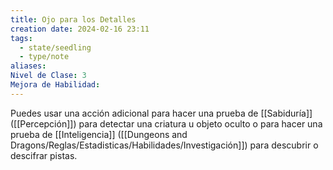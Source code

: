 ```yaml
---
title: Ojo para los Detalles
creation date: 2024-02-16 23:11
tags:
  - state/seedling
  - type/note
aliases: 
Nivel de Clase: 3
Mejora de Habilidad:
---
```

Puedes usar una acción adicional para hacer una prueba de [[Sabiduría]] ([[Percepción]]) para detectar una criatura u objeto oculto o para hacer una prueba de [[Inteligencia]] ([[Dungeons and Dragons/Reglas/Estadisticas/Habilidades/Investigación]]) para descubrir o descifrar pistas.

